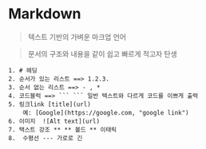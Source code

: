 # Markdown
   
> 텍스트 기반의 가벼운 마크업 언어

> 문서의 구조와 내용을 같이 쉽고 빠르게 적고자 탄생
    
    1. # 헤딩 
    2. 순서가 있는 리스트 ==> 1.2.3. 
    3. 순서 없는 리스트 ==> - , * 
    4. 코드블럭 ==> ``` ``` 일반 텍스트와 다르게 코드를 이쁘게 출력
    5. 링크link [title](url)   
        예: [Google](https://google.com, "google link")
    6. 이미지  ![Alt text](url)
    7. 택스트 강조 ** ** 볼드 ** 이태릭
    8.  수평선 --- 가로로 긴
